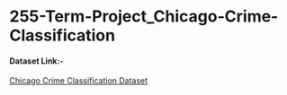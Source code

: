 # 255-Term-Project_Chicago-Crime-Classification

#### Dataset Link:-
[Chicago Crime Classification Dataset](https://data.cityofchicago.org/Public-Safety/Crimes-2001-to-Present/ijzp-q8t2/data)
